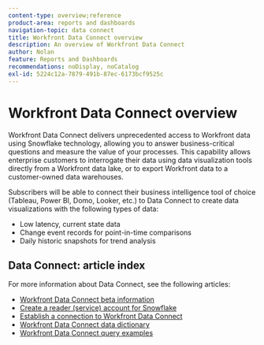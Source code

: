 ```yaml
---
content-type: overview;reference
product-area: reports and dashboards
navigation-topic: data connect
title: Workfront Data Connect overview
description: An overview of Workfront Data Connect
author: Nolan
feature: Reports and Dashboards
recommendations: noDisplay, noCatalog
exl-id: 5224c12a-7879-491b-87ec-6173bcf9525c
---
```

# Workfront Data Connect overview

Workfront Data Connect delivers unprecedented access to Workfront data using Snowflake technology, allowing you to answer business-critical questions and measure the value of your processes. This capability allows enterprise customers to interrogate their data using data visualization tools directly from a Workfront data lake, or to export Workfront data to a customer-owned data warehouses.

Subscribers will be able to connect their business intelligence tool of choice (Tableau, Power BI, Domo, Looker, etc.) to Data Connect to create data visualizations with the following types of data:

* Low latency, current state data
* Change event records for point-in-time comparisons
* Daily historic snapshots for trend analysis

## Data Connect: article index

For more information about Data Connect, see the following articles:

* [Workfront Data Connect beta information](/help/quicksilver/product-announcements/betas/data-lake-beta/data-lake-beta-information.md)
* [Create a reader (service) account for Snowflake](/help/quicksilver/reports-and-dashboards/data-lake/create-a-reader-account.md)
* [Establish a connection to Workfront Data Connect](/help/quicksilver/reports-and-dashboards/data-lake/share-data-externally.md)
* [Workfront Data Connect data dictionary](/help/quicksilver/reports-and-dashboards/data-lake/data-dictionary.md)
* [Workfront Data Connect query examples](/help/quicksilver/reports-and-dashboards/data-lake/basic-query-examples.md)
